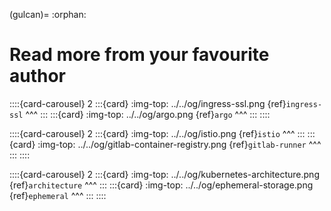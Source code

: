 (gulcan)=
:orphan:
# Read more from your favourite author


::::{card-carousel} 2
:::{card}
:img-top: ../../og/ingress-ssl.png
{ref}`ingress-ssl`
^^^
:::
:::{card}
:img-top: ../../og/argo.png
{ref}`argo`
^^^
:::
::::

::::{card-carousel} 2
:::{card}
:img-top: ../../og/istio.png
{ref}`istio`
^^^
:::
:::{card}
:img-top: ../../og/gitlab-container-registry.png
{ref}`gitlab-runner`
^^^
:::
::::

::::{card-carousel} 2
:::{card}
:img-top: ../../og/kubernetes-architecture.png
{ref}`architecture`
^^^
:::
:::{card}
:img-top: ../../og/ephemeral-storage.png
{ref}`ephemeral`
^^^
:::
::::